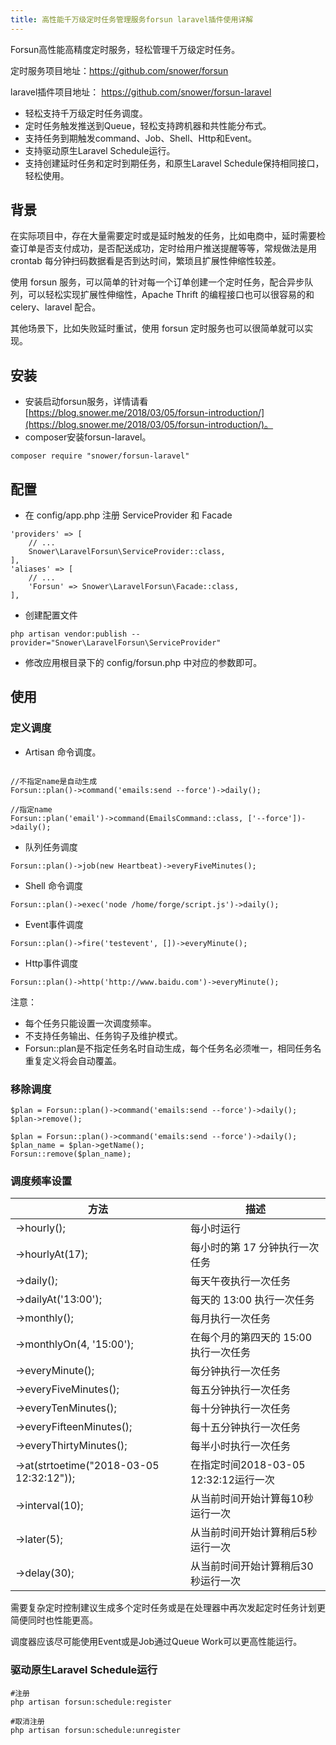```yaml
---
title: 高性能千万级定时任务管理服务forsun laravel插件使用详解
---
```


Forsun高性能高精度定时服务，轻松管理千万级定时任务。

定时服务项目地址：https://github.com/snower/forsun

laravel插件项目地址： https://github.com/snower/forsun-laravel

* 轻松支持千万级定时任务调度。
* 定时任务触发推送到Queue，轻松支持跨机器和共性能分布式。
* 支持任务到期触发command、Job、Shell、Http和Event。
* 支持驱动原生Laravel Schedule运行。
* 支持创建延时任务和定时到期任务，和原生Laravel Schedule保持相同接口，轻松使用。

## 背景 ##

在实际项目中，存在大量需要定时或是延时触发的任务，比如电商中，延时需要检查订单是否支付成功，是否配送成功，定时给用户推送提醒等等，常规做法是用 crontab 每分钟扫码数据看是否到达时间，繁琐且扩展性伸缩性较差。

使用 forsun 服务，可以简单的针对每一个订单创建一个定时任务，配合异步队列，可以轻松实现扩展性伸缩性，Apache Thrift 的编程接口也可以很容易的和 celery、laravel 配合。 

其他场景下，比如失败延时重试，使用 forsun 定时服务也可以很简单就可以实现。

## 安装 ##

* 安装启动forsun服务，详情请看 [https://blog.snower.me/2018/03/05/forsun-introduction/](https://blog.snower.me/2018/03/05/forsun-introduction/)。
* composer安装forsun-laravel。

```
composer require "snower/forsun-laravel"
```

## 配置 ##

* 在 config/app.php 注册 ServiceProvider 和 Facade

```
'providers' => [
    // ...
    Snower\LaravelForsun\ServiceProvider::class,
],
'aliases' => [
    // ...
    'Forsun' => Snower\LaravelForsun\Facade::class,
],
```

* 创建配置文件

```
php artisan vendor:publish --provider="Snower\LaravelForsun\ServiceProvider"
```

* 修改应用根目录下的 config/forsun.php 中对应的参数即可。

## 使用 ##

### 定义调度

* Artisan 命令调度。

```

//不指定name是自动生成
Forsun::plan()->command('emails:send --force')->daily();

//指定name
Forsun::plan('email')->command(EmailsCommand::class, ['--force'])->daily();
```

* 队列任务调度

```
Forsun::plan()->job(new Heartbeat)->everyFiveMinutes();
```

* Shell 命令调度

```
Forsun::plan()->exec('node /home/forge/script.js')->daily();
```

* Event事件调度

```
Forsun::plan()->fire('testevent', [])->everyMinute();
```

* Http事件调度

```
Forsun::plan()->http('http://www.baidu.com')->everyMinute();
```

注意：

* 每个任务只能设置一次调度频率。
* 不支持任务输出、任务钩子及维护模式。
* Forsun::plan是不指定任务名时自动生成，每个任务名必须唯一，相同任务名重复定义将会自动覆盖。

### 移除调度

```
$plan = Forsun::plan()->command('emails:send --force')->daily();
$plan->remove();

$plan = Forsun::plan()->command('emails:send --force')->daily();
$plan_name = $plan->getName();
Forsun::remove($plan_name);
```

### 调度频率设置

| 方法 | 描述 |
| ---------- | --- |
| ->hourly(); | 每小时运行 |
| ->hourlyAt(17); | 每小时的第 17 分钟执行一次任务 |
| ->daily(); | 每天午夜执行一次任务 |
| ->dailyAt('13:00'); | 每天的 13:00 执行一次任务 |
| ->monthly(); | 每月执行一次任务 |
| ->monthlyOn(4, '15:00'); | 在每个月的第四天的 15:00 执行一次任务 |
| ->everyMinute(); | 每分钟执行一次任务 |
| ->everyFiveMinutes(); | 每五分钟执行一次任务 |
| ->everyTenMinutes(); | 每十分钟执行一次任务 |
| ->everyFifteenMinutes(); | 每十五分钟执行一次任务 |
| ->everyThirtyMinutes(); | 每半小时执行一次任务 |
| ->at(strtoetime("2018-03-05 12:32:12")); | 在指定时间2018-03-05 12:32:12运行一次 |
| ->interval(10); | 从当前时间开始计算每10秒运行一次 |
| ->later(5); | 从当前时间开始计算稍后5秒运行一次 |
| ->delay(30); | 从当前时间开始计算稍后30秒运行一次 |

需要复杂定时控制建议生成多个定时任务或是在处理器中再次发起定时任务计划更简便同时也性能更高。

调度器应该尽可能使用Event或是Job通过Queue Work可以更高性能运行。

### 驱动原生Laravel Schedule运行

```
#注册
php artisan forsun:schedule:register

#取消注册
php artisan forsun:schedule:unregister
```
